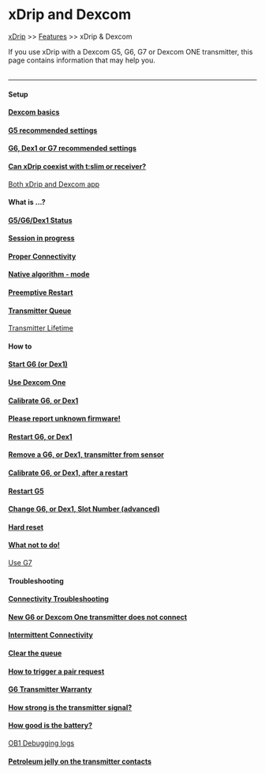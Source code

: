 # xDrip and Dexcom  
[xDrip](../README.md) >> [Features](./Features_page.md) >> xDrip & Dexcom  
  
If you use xDrip with a Dexcom G5, G6, G7 or Dexcom ONE transmitter, this page contains information that may help you.  
<br/>  
  
---  
  
#### **Setup**
#### [Dexcom basics](./Dexcom-Basics.md)
#### [G5 recommended settings](./G5-Recommended-Settings.md)
#### [G6, Dex1 or G7 recommended settings](./G6-Recommended-Settings.md)
#### [Can xDrip coexist with t:slim or receiver?](./Receiver-or-tslim-and-xDrip.md)
 [Both xDrip and Dexcom app](./xDrip-and-Dexcom-app.md)  
  
#### **What is ...?**
#### [G5/G6/Dex1 Status](./StatusG5G6.md)
#### [Session in progress](./Session-in-progress.md)
#### [Proper Connectivity](./Proper-connectivity.md)
#### [Native algorithm - mode](./Native-Algorithm.md)
#### [Preemptive Restart](./Preemptive-Restart.md)
#### [Transmitter Queue](./Transmitter-Queue.md)
 [Transmitter Lifetime](./Transmitter-lifetime.md)  
  
#### **How to**
#### [Start G6 (or Dex1)](./Starting-G6.md)
#### [Use Dexcom One](./Dexcom-One.md)
#### [Calibrate G6, or Dex1](./Calibrate-G6.md)
#### [Please report unknown firmware!](./Report-firmware.md)
#### [Restart G6, or Dex1](./Restart-G6-sensor.md)
#### [Remove a G6, or Dex1, transmitter from sensor](./Remove-transmitter.md)
#### [Calibrate G6, or Dex1, after a restart](./Calibrate-after-G6Restart.md)
#### [Restart G5](./Restart-G5-sensor.md)
#### [Change G6, or Dex1, Slot Number (advanced)](./G6_slot.md)
#### [Hard reset](./Hard-Reset.md)
#### [What not to do!](./What-not-to-do.md)
 [Use G7](./Dexcom/G7.md)  
  
#### **Troubleshooting**
#### [Connectivity Troubleshooting](./Connectivity-troubleshoot.md)
#### [New G6 or Dexcom One transmitter does not connect](./Dexcom/NewG6TX_Activation.md)
#### [Intermittent Connectivity](./Intermittent.md)
#### [Clear the queue](./Clear-queue.md)
#### [How to trigger a pair request](./MissedPairRequest.md)
#### [G6 Transmitter Warranty](./G6_Warranty.md)
#### [How strong is the transmitter signal?](./Bluetooth-Scanner.md)
#### [How good is the battery?](./Battery-condition.md)
 [OB1 Debugging logs](./Dexcom/OB1Debug.md)  
  
#### [Petroleum jelly on the transmitter contacts](./Petroleum-jelly-in-Dexcom-G6-Sensor.md)
